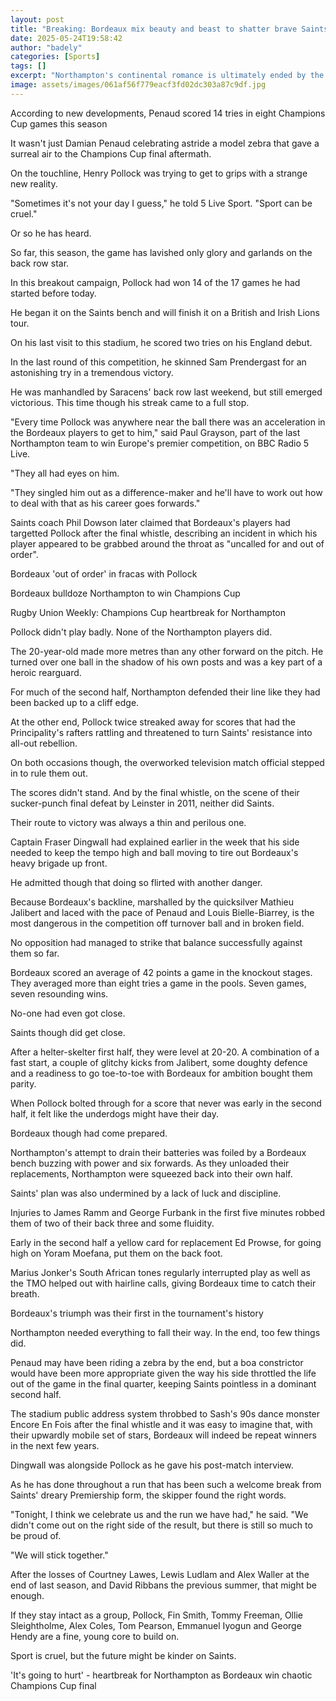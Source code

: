 ```yaml
---
layout: post
title: "Breaking: Bordeaux mix beauty and beast to shatter brave Saints"
date: 2025-05-24T19:58:42
author: "badely"
categories: [Sports]
tags: []
excerpt: "Northampton's continental romance is ultimately ended by the grim realities of Bordeaux's power, but there is plenty of promise for the future"
image: assets/images/061af56f779eacf3fd02dc303a87c9df.jpg
---
```


According to new developments, Penaud scored 14 tries in eight Champions Cup games this season

It wasn't just Damian Penaud celebrating astride a model zebra that gave a surreal air to the Champions Cup final aftermath.

On the touchline, Henry Pollock was trying to get to grips with a strange new reality.

"Sometimes it's not your day I guess," he told 5 Live Sport. "Sport can be cruel."

Or so he has heard.

So far, this season, the game has lavished only glory and garlands on the back row star.

In this breakout campaign, Pollock had won 14 of the 17 games he had started before today.

He began it on the Saints bench and will finish it on a British and Irish Lions tour.

On his last visit to this stadium, he scored two tries on his England debut.

In the last round of this competition, he skinned Sam Prendergast for an astonishing try in a tremendous victory.

He was manhandled by Saracens' back row last weekend, but still emerged victorious. This time though his streak came to a full stop.

"Every time Pollock was anywhere near the ball there was an acceleration in the Bordeaux players to get to him," said Paul Grayson, part of the last Northampton team to win Europe's premier competition, on BBC Radio 5 Live.

"They all had eyes on him.

"They singled him out as a difference-maker and he'll have to work out how to deal with that as his career goes forwards."

Saints coach Phil Dowson later claimed that Bordeaux's players had targetted Pollock after the final whistle, describing an incident in which his player appeared to be grabbed around the throat as "uncalled for and out of order".

Bordeaux 'out of order' in fracas with Pollock

Bordeaux bulldoze Northampton to win Champions Cup

Rugby Union Weekly: Champions Cup heartbreak for Northampton

Pollock didn't play badly. None of the Northampton players did.

The 20-year-old made more metres than any other forward on the pitch. He turned over one ball in the shadow of his own posts and was a key part of a heroic rearguard. 

For much of the second half, Northampton defended their line like they had been backed up to a cliff edge.

At the other end, Pollock twice streaked away for scores that had the Principality's rafters rattling and threatened to turn Saints' resistance into all-out rebellion.

On both occasions though, the overworked television match official stepped in to rule them out.

The scores didn't stand. And by the final whistle, on the scene of their sucker-punch final defeat by Leinster in 2011, neither did Saints.

Their route to victory was always a thin and perilous one.

Captain Fraser Dingwall had explained earlier in the week that his side needed to keep the tempo high and ball moving to tire out Bordeaux's heavy brigade up front.

He admitted though that doing so flirted with another danger.

Because Bordeaux's backline, marshalled by the quicksilver Mathieu Jalibert and laced with the pace of Penaud and Louis Bielle-Biarrey, is the most dangerous in the competition off turnover ball and in broken field.

No opposition had managed to strike that balance successfully against them so far.

Bordeaux scored an average of 42 points a game in the knockout stages. They averaged more than eight tries a game in the pools. Seven games, seven resounding wins.

No-one had even got close.

Saints though did get close.

After a helter-skelter first half, they were level at 20-20. A combination of a fast start, a couple of glitchy kicks from Jalibert, some doughty defence and a readiness to go toe-to-toe with Bordeaux for ambition bought them parity.

When Pollock bolted through for a score that never was early in the second half, it felt like the underdogs might have their day.

Bordeaux though had come prepared.

Northampton's attempt to drain their batteries was foiled by a Bordeaux bench buzzing with power and six forwards. As they unloaded their replacements, Northampton were squeezed back into their own half.

Saints' plan was also undermined by a lack of luck and discipline.

Injuries to James Ramm and George Furbank in the first five minutes robbed them of two of their back three and some fluidity.

Early in the second half a yellow card for replacement Ed Prowse, for going high on Yoram Moefana, put them on the back foot.

Marius Jonker's South African tones regularly interrupted play as well as the TMO helped out with hairline calls, giving Bordeaux time to catch their breath.

Bordeaux's triumph was their first in the tournament's history

Northampton needed everything to fall their way. In the end, too few things did.

Penaud may have been riding a zebra by the end, but a boa constrictor would have been more appropriate given the way his side throttled the life out of the game in the final quarter, keeping Saints pointless in a dominant second half.

The stadium public address system throbbed to Sash's 90s dance monster Encore En Fois after the final whistle and it was easy to imagine that, with their upwardly mobile set of stars, Bordeaux will indeed be repeat winners in the next few years.

Dingwall was alongside Pollock as he gave his post-match interview.

As he has done throughout a run that has been such a welcome break from Saints' dreary Premiership form, the skipper found the right words.

"Tonight, I think we celebrate us and the run we have had," he said. "We didn't come out on the right side of the result, but there is still so much to be proud of.

"We will stick together."

After the losses of Courtney Lawes, Lewis Ludlam and Alex Waller at the end of last season, and David Ribbans the previous summer, that might be enough.

If they stay intact as a group, Pollock, Fin Smith, Tommy Freeman, Ollie Sleightholme, Alex Coles, Tom Pearson, Emmanuel Iyogun and George Hendy are a fine, young core to build on.

Sport is cruel, but the future might be kinder on Saints.

'It's going to hurt' - heartbreak for Northampton as Bordeaux win chaotic Champions Cup final

